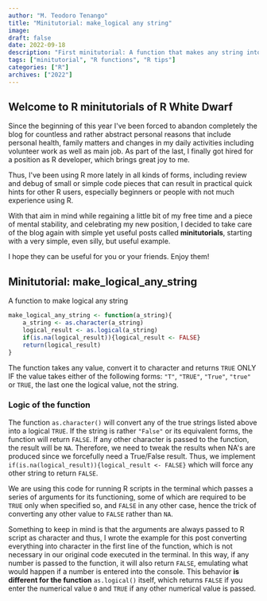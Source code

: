 ```yaml
---
author: "M. Teodoro Tenango"
title: "Minitutorial: make_logical any string"
image: 
draft: false
date: 2022-09-18
description: "First minitutorial: A function that makes any string into logical"
tags: ["minitutorial", "R functions", "R tips"]
categories: ["R"]
archives: ["2022"]
---
```


## Welcome to R minitutorials of R White Dwarf

Since the beginning of this year I've been forced to abandon completely the blog for countless and rather abstract personal reasons that include personal health, family matters and changes in my daily activities including volunteer work as well as main job. As part of the last, I finally got hired for a position as R developer, which brings great joy to me. 

Thus, I've been using R more lately in all kinds of forms, including review and debug of small or simple code pieces that can result in practical quick hints for other R users, especially beginners or people with not much experience using R. 

With that aim in mind while regaining a little bit of my free time and a piece of mental stability, and celebrating my new position, I decided to take care of the blog again with simple yet useful posts called **minitutorials**, starting with a very simple, even silly, but useful example.

I hope they can be useful for you or your friends. Enjoy them!

## Minitutorial: make_logical_any_string

A function to make logical any string


```r
make_logical_any_string <- function(a_string){
    a_string <- as.character(a_string)
    logical_result <- as.logical(a_string)
    if(is.na(logical_result)){logical_result <- FALSE}
    return(logical_result)
}
```

The function takes any value, convert it to character and returns `TRUE` ONLY IF the value takes either of the following forms: `"T"`, `"TRUE"`, `"True"`, `"true"` or `TRUE`, the last one the logical value, not the string.

### Logic of the function
The function `as.character()` will convert any of the true strings listed above into a logical `TRUE`. If the string is rather `"False"` or its equivalent forms, the function will return `FALSE`. If any other character is passed to the function, the result will be `NA`. Therefore, we need to tweak the results when NA's are produced since we forcefully need a True/False result. Thus, we implement `if(is.na(logical_result)){logical_result <- FALSE}` which will force any other string to return `FALSE`.

We are using this code for running R scripts in the terminal which passes a series of arguments for its functioning, some of which are required to be `TRUE` only when specified so, and `FALSE` in any other case, hence the trick of converting any other value to `FALSE` rather than `NA`.

Something to keep in mind is that the arguments are always passed to R script as character and thus, I wrote the example for this post converting everything into character in the first line of the function, which is not necessary in our original code executed in the terminal. In this way, if any number is passed to the function, it will also return `FALSE`, emulating what would happen if a number is entered into the console. This behavior **is different for the function** `as.logical()` itself, which returns `FALSE` if you enter the numerical value `0` and `TRUE` if any other numerical value is passed. 
